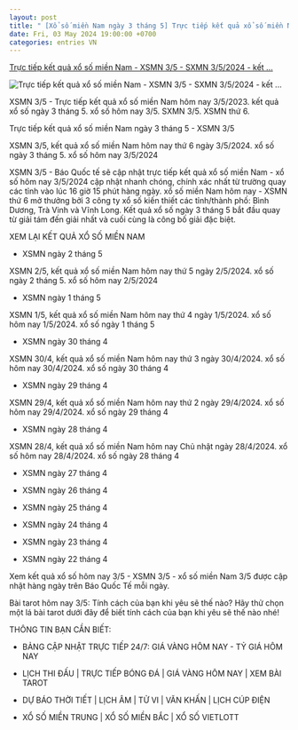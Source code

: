```yaml
---
layout: post
title: " [Xổ số miền Nam ngày 3 tháng 5] Trực tiếp kết quả xổ số miền Nam - XSMN 3/5 - SXMN 3/5/2024 - kết ..."
date: Fri, 03 May 2024 19:00:00 +0700
categories: entries VN
---
```

[Trực tiếp kết quả xổ số miền Nam - XSMN 3/5 - SXMN 3/5/2024 - kết ...](https://baoquocte.vn/truc-tiep-ket-qua-xo-so-mien-nam-xsmn-35-sxmn-352024-ket-qua-xo-so-hom-nay-35-269388.html)

![Trực tiếp kết quả xổ số miền Nam - XSMN 3/5 - SXMN 3/5/2024 - kết ...](https://cdn.baoquocte.vn/stores/news_dataimages/dangtuan/072022/12/23/in_social/xsmn-1112-xsmn-thu-6-truc-tiep-ket-qua-xo-so-mien-nam-hom-nay-sxmn-1112-du-doan-xsmn-111220220712233835.8238570.png?randTime=1714743134)

XSMN 3/5 - Trực tiếp kết quả xổ số miền Nam hôm nay 3/5/2023. kết quả xổ số ngày 3 tháng 5. xổ số hôm nay 3/5. SXMN 3/5. XSMN thứ 6.

Trực tiếp kết quả xổ số miền Nam ngày 3 tháng 5 - XSMN 3/5

XSMN 3/5, kết quả xổ số miền Nam hôm nay thứ 6 ngày 3/5/2024. xổ số ngày 3 tháng 5. xổ số hôm nay 3/5/2024

XSMN 3/5 - Báo Quốc tế sẽ cập nhật trực tiếp kết quả xổ số miền Nam - xổ số hôm nay 3/5/2024 cập nhật nhanh chóng, chính xác nhất từ trường quay các tỉnh vào lúc 16 giờ 15 phút hàng ngày. xổ số miền Nam hôm nay - XSMN thứ 6 mở thưởng bởi 3 công ty xổ số kiến thiết các tỉnh/thành phố: Bình Dương, Trà Vinh và Vĩnh Long. Kết quả xổ số ngày 3 tháng 5 bắt đầu quay từ giải tám đến giải nhất và cuối cùng là công bố giải đặc biệt.

XEM LẠI KẾT QUẢ XỔ SỐ MIỀN NAM

- XSMN ngày 2 tháng 5

XSMN 2/5, kết quả xổ số miền Nam hôm nay thứ 5 ngày 2/5/2024. xổ số ngày 2 tháng 5. xổ số hôm nay 2/5/2024

- XSMN ngày 1 tháng 5

XSMN 1/5, kết quả xổ số miền Nam hôm nay thứ 4 ngày 1/5/2024. xổ số hôm nay 1/5/2024. xổ số ngày 1 tháng 5

- XSMN ngày 30 tháng 4

XSMN 30/4, kết quả xổ số miền Nam hôm nay thứ 3 ngày 30/4/2024. xổ số hôm nay 30/4/2024. xổ số ngày 30 tháng 4

- XSMN ngày 29 tháng 4

XSMN 29/4, kết quả xổ số miền Nam hôm nay thứ 2 ngày 29/4/2024. xổ số hôm nay 29/4/2024. xổ số ngày 29 tháng 4

- XSMN ngày 28 tháng 4

XSMN 28/4, kết quả xổ số miền Nam hôm nay Chủ nhật ngày 28/4/2024. xổ số hôm nay 28/4/2024. xổ số ngày 28 tháng 4

- XSMN ngày 27 tháng 4

- XSMN ngày 26 tháng 4

- XSMN ngày 25 tháng 4

- XSMN ngày 24 tháng 4

- XSMN ngày 23 tháng 4

- XSMN ngày 22 tháng 4

Xem kết quả xổ số hôm nay 3/5 - XSMN 3/5 - xổ số miền Nam 3/5 được cập nhật hàng ngày trên Báo Quốc Tế mỗi ngày.

Bài tarot hôm nay 3/5: Tính cách của bạn khi yêu sẽ thế nào? Hãy thử chọn một lá bài tarot dưới đây để biết tính cách của bạn khi yêu sẽ thế nào nhé!

THÔNG TIN BẠN CẦN BIẾT:

- BẢNG CẬP NHẬT TRỰC TIẾP 24/7: GIÁ VÀNG HÔM NAY - TỶ GIÁ HÔM NAY

- LỊCH THI ĐẤU | TRỰC TIẾP BÓNG ĐÁ | GIÁ VÀNG HÔM NAY | XEM BÀI TAROT

- DỰ BÁO THỜI TIẾT | LỊCH ÂM | TỬ VI | VĂN KHẤN | LỊCH CÚP ĐIỆN

- XỔ SỐ MIỀN TRUNG | XỔ SỐ MIỀN BẮC | XỔ SỐ VIETLOTT

